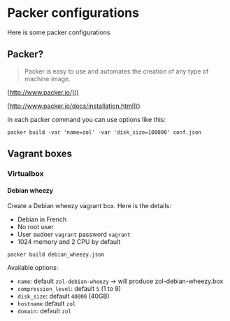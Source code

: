 Packer configurations
=====================

Here is some packer configurations

Packer?
-------

> Packer is easy to use and automates the creation of any type of machine image.

[http://www.packer.io/]()

[http://www.packer.io/docs/installation.html]()

In each packer command you can use options like this:

```shell
packer build -var 'name=zol' -var 'disk_size=100000' conf.json
```

Vagrant boxes
-------------

### Virtualbox

#### Debian wheezy

Create a Debian wheezy vagrant box. Here is the details:
 - Debian in French
 - No root user
 - User sudoer `vagrant` password `vagrant`
 - 1024 memory and 2 CPU by default

```shell
packer build debian_wheezy.json
```

Available options:
 - `name`: default `zol-debian-wheezy` -> will produce zol-debian-wheezy.box
 - `compression_level`: default `5` (1 to 9)
 - `disk_size`: default `40000` (40GB)
 - `hostname` default `zol`
 - `domain`: default `zol`
